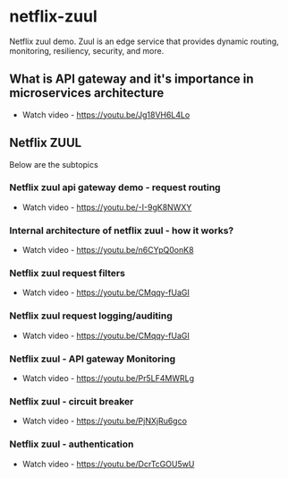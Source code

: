 # netflix-zuul
Netflix zuul demo. Zuul is an edge service that provides dynamic routing, monitoring, resiliency, security, and more. 

 ## What is API gateway and it's importance in microservices architecture
 
 * Watch video - https://youtu.be/Jg18VH6L4Lo

## Netflix ZUUL 
  
  Below are the subtopics 
  
  ### Netflix zuul api gateway demo - request routing
 
 * Watch video - https://youtu.be/-I-9gK8NWXY
 
 ### Internal architecture of netflix zuul - how it works?
 
 * Watch video - https://youtu.be/n6CYpQ0onK8
 
 ### Netflix zuul request filters
 
 * Watch video - https://youtu.be/CMqqy-fUaGI
 
 
 ### Netflix zuul request logging/auditing
 
 * Watch video - https://youtu.be/CMqqy-fUaGI
 
 
  ### Netflix zuul - API gateway Monitoring
 
 * Watch video - https://youtu.be/Pr5LF4MWRLg
 
  ### Netflix zuul - circuit breaker
 
 * Watch video - https://youtu.be/PjNXjRu6gco
 
 ### Netflix zuul - authentication
 
 * Watch video - https://youtu.be/DcrTcGOU5wU
